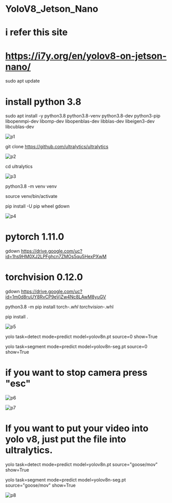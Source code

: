 # YoloV8_Jetson_Nano

# i refer this site
# https://i7y.org/en/yolov8-on-jetson-nano/


sudo apt update


# install python 3.8


sudo apt install -y python3.8 python3.8-venv python3.8-dev python3-pip \
libopenmpi-dev libomp-dev libopenblas-dev libblas-dev libeigen3-dev libcublas-dev


![p1](https://github.com/user-attachments/assets/23df0d78-94ad-4638-b40e-651d180ad54a)

git clone https://github.com/ultralytics/ultralytics





![p2](https://github.com/user-attachments/assets/f55d3dca-3125-4d82-bc8f-5eb0b17234f3)


cd ultralytics



![p3](https://github.com/user-attachments/assets/5c7f943c-f89d-4a10-bc52-fad769dc88ac)

python3.8 -m venv venv


source venv/bin/activate


pip install -U pip wheel gdown



![p4](https://github.com/user-attachments/assets/bfc839f1-7fcc-4666-861e-a15ad200c280)


# pytorch 1.11.0


gdown https://drive.google.com/uc?id=1hs9HM0XJ2LPFghcn7ZMOs5qu5HexPXwM


# torchvision 0.12.0


gdown https://drive.google.com/uc?id=1m0d8ruUY8RvCP9eVjZw4Nc8LAwM8yuGV


python3.8 -m pip install torch-*.whl torchvision-*.whl


pip install .




![p5](https://github.com/user-attachments/assets/5a1952b5-3617-4fa1-a8e0-14724b878275)


yolo task=detect mode=predict model=yolov8n.pt source=0 show=True


yolo task=segment mode=predict model=yolov8n-seg.pt source=0 show=True

# if you want to stop camera press "esc"

![p6](https://github.com/user-attachments/assets/0abc136c-d8cd-48ed-92c8-35c920adb1f0)





![p7](https://github.com/user-attachments/assets/6a76f3bb-cee0-4255-a0f6-cf2f45ca8abf)


# If you want to put your video into yolo v8, just put the file into ultralytics.


yolo task=detect mode=predict model=yolov8n.pt source="goose/mov" show=True


yolo task=segment mode=predict model=yolov8n-seg.pt source="goose/mov" show=True


![p8](https://github.com/user-attachments/assets/f4baf021-d62b-4f43-9f56-c4172651f732)


